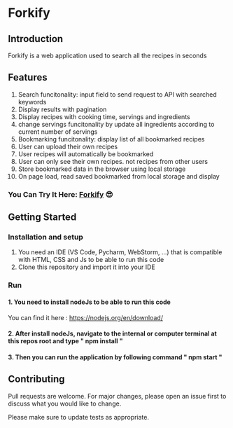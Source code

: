 # Forkify

## Introduction

Forkify is a web application used to search all the recipes in seconds

## Features

1. Search funcitonality: input field to send request to API with searched keywords
2. Display results with pagination
3. Display recipes with cooking time, servings and ingredients
4. change servings funcitonality by update all ingredients according to current number of servings
5. Bookmarking funcitonality: display list of all bookmarked recipes
6. User can upload their own recipes
7. User recipes will automatically be bookmarked
8. User can only see their own recipes. not recipes from other users
9. Store bookmarked data in the browser using local storage
10. On page load, read saved bookmarked from local storage and display

### You Can Try It Here: [Forkify][1] 😎

[1]: https://forkify-vod6.netlify.app/ 'Forkify'

## Getting Started

### Installation and setup

1. You need an IDE (VS Code, Pycharm, WebStorm, ...) that is compatible with HTML, CSS and Js to be able to run this code
2. Clone this repository and import it into your IDE

### Run

#### 1. You need to install nodeJs to be able to run this code

You can find it here : https://nodejs.org/en/download/

#### 2. After install nodeJs, navigate to the internal or computer terminal at this repos root and type " npm install "

#### 3. Then you can run the application by following command " npm start "

## Contributing

Pull requests are welcome. For major changes, please open an issue first to discuss what you would like to change.

Please make sure to update tests as appropriate.
